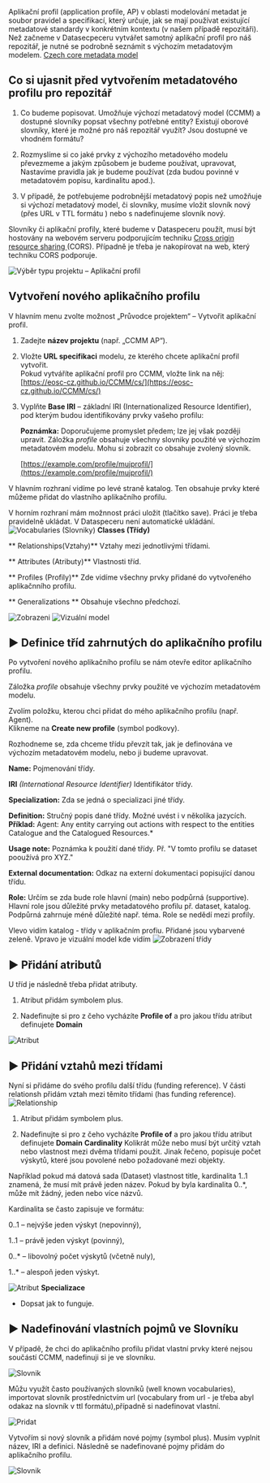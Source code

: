 
Aplikační profil (application profile, AP) v oblasti modelování metadat je soubor pravidel a specifikací, který určuje, jak se mají používat existující metadatové standardy v konkrétním kontextu (v našem případě repozitáři).
Než začneme v Datasecpeceru vytvářet samotný aplikační profil pro náš repozitář, je nutné se podrobně seznámit s výchozím metadatovým modelem. [Czech core metadata model](https://eosc-cz.github.io/CCMM/cs/)


## Co si ujasnit před vytvořením metadatového profilu pro repozitář
1. Co budeme popisovat. Umožňuje výchozí metadatový model (CCMM) a dostupné slovníky popsat všechny potřebné entity? Existují oborové slovníky, které je možné pro náš repozitář využít? Jsou dostupné ve vhodném formátu?

2. Rozmyslíme si co jaké prvky z výchozího metadového modelu převezmeme a jakým způsobem je budeme používat, upravovat, Nastavíme pravidla jak je budeme používat (zda budou povinné v metadatovém popisu, kardinalitu apod.).

3. V případě, že potřebujeme podrobnější metadatový popis než umožňuje si výchozí metadatový model, či slovníky, musíme vložit slovník nový  (přes URL v TTL formátu ) nebo s nadefinujeme slovník nový.

Slovníky či aplikační profily, které budeme v Dataspeceru použít, musí být hostovány na webovém serveru  podporujícím techniku [Cross origin resource sharing ](https://fetch.spec.whatwg.org/#http-cors-protocol) (CORS). Případně je třeba je nakopírovat na web, který techniku CORS podporuje.


![Výběr typu projektu – Aplikační profil](img/vytvorit_aplikacniprofil.png)

## Vytvoření nového aplikačního profilu
V hlavním menu zvolte možnost „Průvodce projektem“ – Vytvořit aplikační profil.

1. Zadejte **název projektu** (např. „CCMM AP“).

2. Vložte **URL specifikaci** modelu, ze kterého chcete aplikační profil vytvořit.  
   Pokud vytváříte aplikační profil pro CCMM, vložte link na něj:  
   [https://eosc-cz.github.io/CCMM/cs/](https://eosc-cz.github.io/CCMM/cs/)


3. Vyplňte **Base IRI** – základní IRI (Internationalized Resource Identifier),  
   pod kterým budou identifikovány prvky vašeho profilu:  

   **Poznámka:** Doporučujeme promyslet předem; lze jej však později upravit.
Záložka *profile* obsahuje všechny slovniky použité ve výchozím metadatovém modelu.
Mohu si zobrazit co obsahuje zvolený slovník.

   [https://example.com/profile/mujprofil/](https://example.com/profile/mujprofil/)

V hlavním rozhraní vidíme po levé straně katalog. Ten obsahuje prvky které můžeme přidat do vlastního aplikačního profilu. 

V horním rozhraní mám možnnost práci uložit (tlačítko save). Práci je třeba pravidelně ukládat. V Dataspeceru není automatické ukládání.
![ Vocabularies (Slovniky)](img/slovniky.png) 
**Classes (Třídy)**

** Relationships(Vztahy)** Vztahy mezi jednotlivými třídami. 

** Attributes (Atributy)** Vlastnosti tříd.

** Profiles (Profily)** Zde vidíme všechny prvky přidané do vytvořeného aplikačnního profilu. 

** Generalizations ** Obsahuje všechno předchozí. 


![Zobrazeni](img/zobrazenimodel.png)
![Vizuální model](img/vizualni_model.png)


## ▶️ Definice tříd zahrnutých do aplikačního profilu

Po vytvoření nového aplikačního profilu se nám otevře editor aplikačního profilu.

Záložka *profile* obsahuje všechny prvky použité ve výchozím metadatovém modelu.

Zvolím položku, kterou chci přidat do mého aplikačního profilu (např. Agent).  
Klikneme na **Create new profile** (symbol podkovy).

Rozhodneme se, zda chceme třídu převzít tak, jak je definována ve výchozím metadatovém modelu, nebo ji budeme upravovat.

**Name:** Pojmenování třídy.

**IRI** *(International Resource Identifier)* Identifikátor třídy.

**Specialization:** Zda se jedná o specializaci jiné třídy.

**Definition:** Stručný popis dané třídy. Možné uvést i v několika jazycích.  
**Příklad:** Agent: Any entity carrying out actions with respect to the entities Catalogue and the Catalogued Resources.*

**Usage note:** Poznámka k použití dané třídy. Př. "V tomto profilu se dataset pooužívá pro XYZ."

**External documentation:** Odkaz na externí dokumentaci popisující danou třídu.

**Role:** Určím se zda bude role hlavní (main) nebo podpůrná (supportive). Hlavní role jsou důležité prvky metadatového profilu př. dataset, katalog. Podpůrná zahrnuje méně důležité např. téma. Role se nedědí mezi profily.

Vlevo vidím katalog - třídy v aplikačním profiu. Přidané jsou vybarvené zeleně. Vpravo je vizuální model kde vidím
![Zobrazení třídy](img/katalog_vizualni.png)

## ▶️ Přidání atributů
U tříd je následně třeba přidat atributy.
1. Atribut přidám symbolem plus. 

2. Nadefinujte si pro z čeho vycházíte **Profile of** a pro jakou třídu atribut definujete **Domain**

![Atribut](img/atribut.png)

## ▶️ Přidání vztahů mezi třídami
Nyní si přidáme do svého profilu další třídu (funding reference).
V části relationsh přidám vztah mezi těmito třídami (has funding reference).
![Relationship](img/relationship_profile.png)
1. Atribut přidám symbolem plus.

2. Nadefinujte si pro z čeho vycházíte **Profile of** a pro jakou třídu atribut definujete **Domain**
**Cardinality**
Kolikrát může nebo musí být určitý vztah nebo vlastnost mezi dvěma třídami použit. Jinak řečeno, popisuje počet výskytů, které jsou povolené nebo požadované mezi objekty.

Například pokud má datová sada (Dataset) vlastnost title, kardinalita 1..1 znamená, že musí mít právě jeden název. Pokud by byla kardinalita 0..*, může mít žádný, jeden nebo více názvů.

Kardinalita se často zapisuje ve formátu:

0..1 – nejvýše jeden výskyt (nepovinný),

1..1 – právě jeden výskyt (povinný),

0..* – libovolný počet výskytů (včetně nuly),

1..* – alespoň jeden výskyt.

![Atribut](img/atribut.png)
**Specializace**
* Dopsat jak to funguje.


## ▶️ Nadefinování vlastních pojmů ve Slovníku

V případě, že chci do aplikačního profilu přidat vlastní prvky které nejsou součástí CCMM, nadefinuji si je ve slovníku. 

![Slovnik](img/slovnik_novy.png)

Můžu využít často používaných slovníků (well known vocabularies), importovat slovník prostřednictvím url (vocabulary from url - je třeba abyl odakaz na slovník v ttl formátu),případně si nadefinovat vlastní.

![Pridat](img/add_vocabulary.png)

Vytvořím si nový slovník a přidám nové pojmy (symbol plus). Musím vyplnit název, IRI a definici. 
Následně se nadefinované pojmy přidám do aplikačního profilu.

![Slovnik](img/slovnik_class.png)







